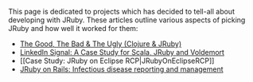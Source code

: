 This page is dedicated to projects which has decided to tell-all about developing with JRuby.  These articles outline various aspects of picking JRuby and how well it worked for them:

* [The Good, The Bad & The Ugly (Clojure & JRuby)](http://www.infoq.com/presentations/Good-Bad-Ugly-Clojure-JRuby)
* [LinkedIn Signal: A Case Study for Scala, JRuby and Voldemort ](http://www.infoq.com/articles/linkedin-scala-jruby-voldemort)
* [[Case Study: JRuby on Eclipse RCP|JRubyOnEclipseRCP]]
* [JRuby on Rails: Infectious disease reporting and management](http://www.infoq.com/news/2008/05/csi-disease-management-jruby)
